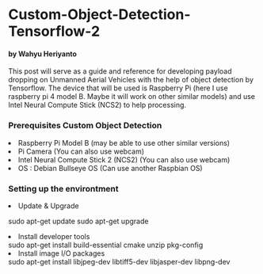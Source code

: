 # Custom-Object-Detection-Tensorflow-2
<h4> by Wahyu Heriyanto </h4>

This post will serve as a guide and reference for developing payload dropping on Unmanned Aerial Vehicles with the help of object detection by Tensorflow. The device that will be used is Raspberry Pi (here I use raspberry pi 4 model B. Maybe it will work on other similar models) and use Intel Neural Compute Stick (NCS2) to help processing.

<h3> Prerequisites Custom Object Detection </h3>
<li>Raspberry Pi Model B (may be able to use other similar versions)</li>
<li>Pi Camera (You can also use webcam)</li>
<li>Intel Neural Compute Stick 2 (NCS2) (You can also use webcam)</li>
<li>OS : Debian Bullseye OS (Can use another Raspbian OS) </li>


<h3> Setting up the environtment </h3>

<li>Update & Upgrade</li>

sudo apt-get update
sudo apt-get upgrade

<li>Install developer tools</li>
sudo apt-get install build-essential cmake unzip pkg-config

<li>Install image I/O packages</li>
sudo apt-get install libjpeg-dev libtiff5-dev libjasper-dev libpng-dev
